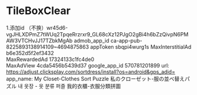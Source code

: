 # TileBoxClear

1.添加id
    （不换）wr45d6-vgJHLXDPmZ7tWUq2TpqeRrzrxr9_GL68cXz12PJgO2gBi4h6bZzQivpN6PMAW3VTCHvJJ17TZbkMgAb
    admob_app_id   ca-app-pub-8225893138914109~4694875863
    appToken    sbqpi4wurg1s
    MaxInterstitialAd	b6e352d5f2ef3432	
    MaxRewardedAd	17324133c1fc4de0	
    MaxAdView	4cda5456b5439d37
    google_app_id   570781201899
    url: https://adjust.clicksplay.com/sortdress/install?os=android&gps_adid=
    app_name:
        My Closet-Clothes Sort Puzzle
        私のクローゼット-服の並べ替えパズル
        내 옷장 - 옷 분류 퍼즐
        我的衣櫃-衣服分類拼圖